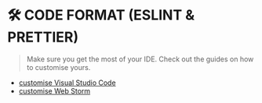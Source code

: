 # 🛠 CODE FORMAT (ESLINT & PRETTIER)

>Make sure you get the most of your IDE.
Check out the guides on how to customise yours.
- [customise Visual Studio Code](./CUSTOMISE_VSCODE.md)
- [customise Web Storm](./CUSTOMISE_WEBSTORM.md)
